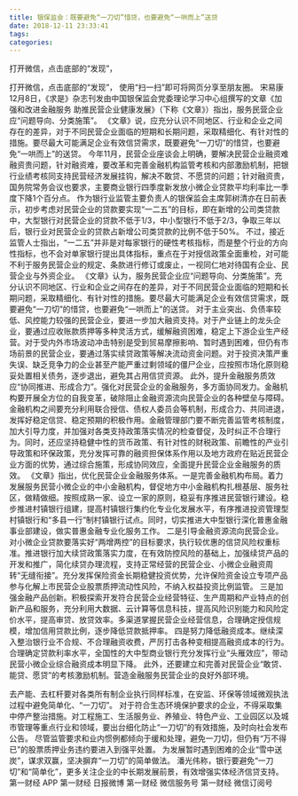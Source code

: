 ```yaml
---
title: 银保监会：既要避免“一刀切”惜贷，也要避免“一哄而上”送贷
date: 2018-12-11 23:33:41
tags: 
categories: 
---
```

打开微信，点击底部的“发现”，
<!-- more -->
打开微信，点击底部的“发现”，
使用“扫一扫”即可将网页分享至朋友圈。
宋易康
12月8日，《求是》杂志刊发由中国银保监会党委理论学习中心组撰写的文章《加强和改进金融服务 助推民营企业健康发展》（下称《文章》）指出，服务民营企业应“问题导向、分类施策”。
《文章》说，应充分认识不同地区、行业和企业之间存在的差异，对于不同民营企业面临的短期和长期问题，采取精细化、有针对性的措施。要尽最大可能满足企业有效信贷需求，既要避免“一刀切”的惜贷，也要避免“一哄而上”的送贷。
今年11月，民营企业座谈会上明确，要解决民营企业融资难融资贵问题，针对融资难，要改革和完善金融机构监管考核和内部激励机制，把银行业绩考核同支持民营经济发展挂钩，解决不敢贷、不愿贷的问题；针对融资贵，国务院常务会议也要求，主要商业银行四季度新发放小微企业贷款平均利率比一季度下降1个百分点。
作为银行业监管主要负责人的银保监会主席郭树清亦在日前表示，初步考虑对民营企业的贷款要实现“一二五”的目标，即在新增的公司类贷款中，大型银行对民营企业的贷款不低于1/3，中小型银行不低于2/3，争取三年以后，银行业对民营企业的贷款占新增公司类贷款的比例不低于50%。
不过，接近监管人士指出，“一二五”并非是对每家银行的硬性考核指标，而是整个行业的方向性指标，也不会对单家银行提出具体指标，重点在于对授信政策全面重检，对可能不利于服务民营企业的规定、条款进行修订或废止，一视同仁地对待国有企业、民营企业与外资企业。
《文章》认为，服务民营企业应“问题导向、分类施策”。充分认识不同地区、行业和企业之间存在的差异，对于不同民营企业面临的短期和长期问题，采取精细化、有针对性的措施。要尽最大可能满足企业有效信贷需求，既要避免“一刀切”的惜贷，也要避免“一哄而上”的送贷。
对于主业突出、负债率较低、风控能力较强的民营企业，要进一步加大融资支持。对于产业链上的龙头企业，要通过应收账款质押等多种灵活方式，缓解融资困难，稳定上下游企业生产经营。对于受内外市场波动冲击特别是受到贸易摩擦影响、暂时遇到困难，但仍有市场前景的民营企业，要通过落实续贷政策等解决流动资金问题。对于投资决策严重失误、缺乏竞争力的企业甚至产能严重过剩领域的僵尸企业，应按照市场化原则稳妥处置相关债务，逐步退出，避免其占用信贷资源。
此外，提升金融服务质效应“协同推进、形成合力”。强化对民营企业的金融服务，多方面协同发力。金融机构要开展全方位的自我变革，破除阻止金融资源流向民营企业的各种壁垒与障碍。金融机构之间要充分利用联合授信、债权人委员会等机制，形成合力、共同进退，发挥好稳定信贷、稳定预期的积极作用。金融管理部门要不断完善监管考核制度，加大引导力度，并加强对各类支持政策落实情况的检查督促，及时纠正不合理行为。同时，还应坚持稳健中性的货币政策、有针对性的财税政策、前瞻性的产业引导政策和环保政策，充分发挥可靠的融资担保体系作用以及地方政府在贴近民营企业方面的优势，通过综合施策，形成协同效应，全面提升民营企业金融服务的质效。
《文章》指出，优化民营企业金融服务体系。一是完善金融机构布局。着力发展服务民营小微企业的中小金融机构，督促地方中小金融机构扎根基层、服务社区，做精做细。按照成熟一家、设立一家的原则，稳妥有序推进民营银行建设。稳步推进村镇银行组建，提高村镇银行集约化专业化发展水平，有序推进投资管理型村镇银行和“多县一行”制村镇银行试点。同时，切实推进大中型银行深化普惠金融事业部建设，做实普惠金融专业化服务工作。
二是引导金融资源流向民营企业。对小微企业贷款要落实好“两增两控”的目标要求，执行较优惠的信贷风险权重标准。推进银行加大续贷政策落实力度，在有效防控风险的基础上，加强续贷产品的开发和推广，简化续贷办理流程，支持正常经营的民营企业、小微企业融资周转“无缝衔接”。充分发挥保险资金长期稳健投资优势，允许保险资金设立专项产品参与化解上市民营企业股票质押流动性风险，不纳入权益投资比例监管。
三是加强金融产品创新。积极探索开发符合民营企业经营特征、生产周期和产业特点的创新产品和服务，充分利用大数据、云计算等信息科技，提高风险识别能力和风险定价水平，提高审贷、放贷效率。多渠道掌握民营企业经营信息，合理确定授信规模，增加信用贷款比例，逐步降低贷款抵押率。
四是努力降低融资成本。继续深入整治银行业不合规、不合理融资收费，严厉打击各种变相提高融资成本的行为。合理确定贷款利率水平，全国性的大中型商业银行充分发挥行业“头雁效应”，带动民营小微企业综合融资成本明显下降。
此外，还要建立和完善对民营企业“敢贷、能贷、愿贷”的考核激励机制。营造金融服务民营企业的良好外部环境。
 
 
去产能、去杠杆要对各类所有制企业执行同样标准，在安监、环保等领域微观执法过程中避免简单化、“一刀切”。
对于符合生态环境保护要求的企业，不得采取集中停产整治措施。对工程施工、生活服务业、养殖业、特色产业、工业园区以及城市管理等重点行业和领域，要出台细化防止“一刀切”的有效措施，及时向社会发布公告。
尽管监管要求和业内惯例都倾向于缓和处理，避免一刀切，但仍有“万不得已”的股票质押业务违约要进入到强平处置。
为发展暂时遇到困难的企业“雪中送炭”，谋求双赢，坚决摒弃“一刀切”的简单做法。
潘光伟称，银行要避免“一刀切”和“简单化”，更多关注企业的中长期发展前景，有效增强实体经济信贷支持。
第一财经
APP
第一财经
日报微博
第一财经
微信服务号
第一财经
微信订阅号
